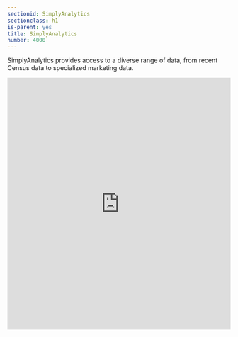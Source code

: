 ```yaml
---
sectionid: SimplyAnalytics
sectionclass: h1
is-parent: yes
title: SimplyAnalytics
number: 4000
---
```


SimplyAnalytics provides access to a diverse range of data, from recent Census data to specialized marketing data.


<style>
.responsive-wrap iframe{ max-width: 100%;}
</style>
<div class="responsive-wrap">
<!-- this is the embed code provided by Google -->
  <iframe src="https://docs.google.com/presentation/d/e/2PACX-1vQ1TG-BGpjOGCr1N1szR9Ci6bpgsYtEVPdKxTJet_-SyEq9ZyDGj77eDfivB5IySFzX3uyBkJBd1TCw/embed?start=false&loop=false&delayms=3000" frameborder="0" width="960" height="569" allowfullscreen="true" mozallowfullscreen="true" webkitallowfullscreen="true"></iframe>
<!-- Google embed ends -->
</div>


